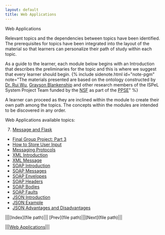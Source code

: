 ```yaml
---
layout: default
title: Web Applications
---
```

<span class="newthought">Web Applications</span>


Relevant topics and the dependencies between topics have been identified. The prerequisites for topics have been integrated into the layout of the material so that learners can personalize their path of study within each topic.  

As a guide to the learner, each module below begins with an Introduction that describes the preliminaries for the topic and this is where we suggest that every learner should begin.  {% include sidenote.html id="note-pgm" note="The materials presented are based on the ontology constructed by [Dr. Rui Wu](http://www.cs.ecu.edu/wu/),  [Grayson Blankenship]() and other research members of the ISPeL System Project Team funded by the [NSF](https://www.nsf.gov) as part of the [PPSE](https://ppse.ecu.edu/)" %}


A learner can proceed as they are inclined within the module to create their own path among the topics.   The concepts within the modules are intended to be discovered in any order.  


Web Applications available topics: 

7. [Message and Flask](part1/)
- [Final Group Project: Part 3](part1/#final-group-project-part-3)
- [How to Store User Input](part1/#how-to-store-user-input-information)
- [Messaging Protocols](part1/#messaging-protocols)
- [XML Introduction](part2/#a-quick-introduction-to-xml)
- [XML Message](part2/#an-example-of-xml-message)
- [SOAP Introduction](part2/#a-quick-introduction-to-soap)
- [SOAP Messages](part2/#soap-messages)
- [SOAP Envelopes](part3/#soap-envelopes)
- [SOAP Headers](part3/#soap-headers)
- [SOAP Bodies](part3/#soap-bodies)
- [SOAP Faults](part3/#soap-faults)
- [JSON Introduction](part4/#a-quick-introduction-to-json)
- [JSON Example](part4/#a-json-example)
- [JSON Advantages and Disadvantages](part4/#advantages-vs-disadvantages)



<script src="http://d3js.org/d3.v3.min.js"></script>
<script src="script/ontology.js"></script>

<!-- <div id="ontology_div"></div> -->
<!-- <div></div> -->
<body></body>



|||[Index](file path)||| [Prev](file path)|||[Next](file path)|||

|||[Web Applications](../)|||

